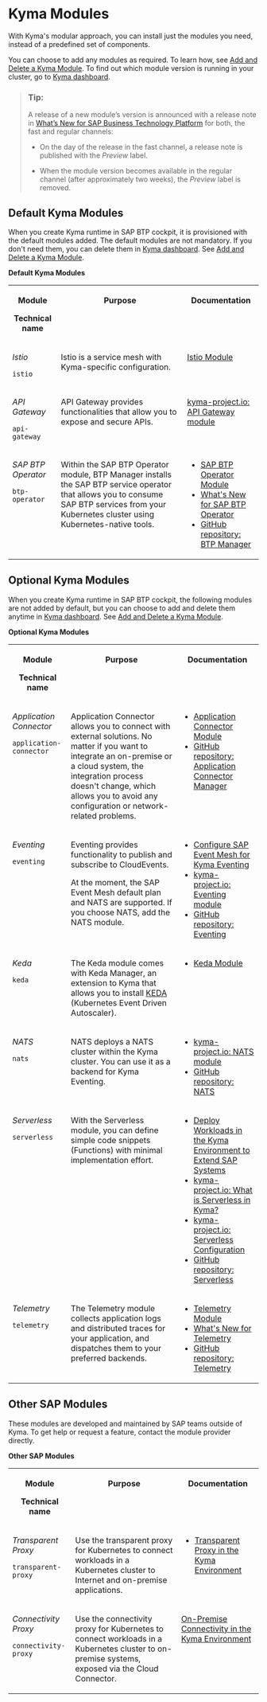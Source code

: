 <!-- loio0dda141a58d54f29a860a4b3164bf4a9 -->

# Kyma Modules

With Kyma's modular approach, you can install just the modules you need, instead of a predefined set of components.



You can choose to add any modules as required. To learn how, see [Add and Delete a Kyma Module](../50-administration-and-ops/add-and-delete-a-kyma-module-1b548e9.md#loio1b548e9ad4744b978b8b595288b0cb5c). To find out which module version is running in your cluster, go to [Kyma dashboard](https://dashboard.kyma.cloud.sap/clusters).

> ### Tip:  
> A release of a new module’s version is announced with a release note in [What’s New for SAP Business Technology Platform](https://help.sap.com/whats-new/cf0cb2cb149647329b5d02aa96303f56?locale=en-US&version=Cloud) for both, the fast and regular channels:
> 
> -   On the day of the release in the fast channel, a release note is published with the *Preview* label.
> 
> -   When the module version becomes available in the regular channel \(after approximately two weeks\), the *Preview* label is removed.



<a name="loio0dda141a58d54f29a860a4b3164bf4a9__section_y2m_kzd_nzb"/>

## Default Kyma Modules

When you create Kyma runtime in SAP BTP cockpit, it is provisioned with the default modules added. The default modules are not mandatory. If you don't need them, you can delete them in [Kyma dashboard](https://dashboard.kyma.cloud.sap/clusters). See [Add and Delete a Kyma Module](../50-administration-and-ops/add-and-delete-a-kyma-module-1b548e9.md#loio1b548e9ad4744b978b8b595288b0cb5c).

**Default Kyma Modules**


<table>
<tr>
<th valign="top">

Module

Technical name

</th>
<th valign="top">

Purpose

</th>
<th valign="top">

Documentation

</th>
</tr>
<tr>
<td valign="top">

*Istio*

`istio`

</td>
<td valign="top">

Istio is a service mesh with Kyma-specific configuration.

</td>
<td valign="top">

[Istio Module](../30-development/istio-module-26ffe00.md)

</td>
</tr>
<tr>
<td valign="top">

*API Gateway*

`api-gateway`

</td>
<td valign="top">

API Gateway provides functionalities that allow you to expose and secure APIs.

</td>
<td valign="top">

[kyma-project.io: API Gateway module](https://kyma-project.io/#/api-gateway/user/README)

</td>
</tr>
<tr>
<td valign="top">

*SAP BTP Operator*

`btp-operator`

</td>
<td valign="top">

Within the SAP BTP Operator module, BTP Manager installs the SAP BTP service operator that allows you to consume SAP BTP services from your Kubernetes cluster using Kubernetes-native tools.

</td>
<td valign="top">

-   [SAP BTP Operator Module](../30-development/sap-btp-operator-module-50347ea.md)
-   [What's New for SAP BTP Operator](https://help.sap.com/whats-new/cf0cb2cb149647329b5d02aa96303f56?Component=Kyma+Runtime&q=SAP+BTP+Operator&locale=en-US&version=Cloud#top)
-   [GitHub repository: BTP Manager](https://github.com/kyma-project/btp-manager)



</td>
</tr>
</table>



<a name="loio0dda141a58d54f29a860a4b3164bf4a9__section_zty_yc2_lzb"/>

## Optional Kyma Modules

When you create Kyma runtime in SAP BTP cockpit, the following modules are not added by default, but you can choose to add and delete them anytime in [Kyma dashboard](https://dashboard.kyma.cloud.sap/clusters). See [Add and Delete a Kyma Module](../50-administration-and-ops/add-and-delete-a-kyma-module-1b548e9.md#loio1b548e9ad4744b978b8b595288b0cb5c).

**Optional Kyma Modules**


<table>
<tr>
<th valign="top">

Module

Technical name

</th>
<th valign="top">

Purpose

</th>
<th valign="top">

Documentation

</th>
</tr>
<tr>
<td valign="top">

*Application Connector*

`application-connector`

</td>
<td valign="top">

Application Connector allows you to connect with external solutions. No matter if you want to integrate an on-premise or a cloud system, the integration process doesn't change, which allows you to avoid any configuration or network-related problems.

</td>
<td valign="top">

-   [Application Connector Module](../30-development/application-connector-module-4dadebe.md)
-   [GitHub repository: Application Connector Manager](https://github.com/kyma-project/application-connector-manager) 



</td>
</tr>
<tr>
<td valign="top">

*Eventing*

`eventing`

</td>
<td valign="top">

Eventing provides functionality to publish and subscribe to CloudEvents.

At the moment, the SAP Event Mesh default plan and NATS are supported. If you choose NATS, add the NATS module.

</td>
<td valign="top">

-   [Configure SAP Event Mesh for Kyma Eventing](../30-development/configure-sap-event-mesh-for-kyma-eventing-407d126.md)
-   [kyma-project.io: Eventing module](https://kyma-project.io/#/eventing-manager/user/README)
-   [GitHub repository: Eventing](https://github.com/kyma-project/eventing-manager) 



</td>
</tr>
<tr>
<td valign="top">

*Keda*

`keda`

</td>
<td valign="top">

The Keda module comes with Keda Manager, an extension to Kyma that allows you to install [KEDA](https://keda.sh) \(Kubernetes Event Driven Autoscaler\).

</td>
<td valign="top">

-   [Keda Module](../30-development/keda-module-2f69be2.md)



</td>
</tr>
<tr>
<td valign="top">

*NATS*

`nats`

</td>
<td valign="top">

NATS deploys a NATS cluster within the Kyma cluster. You can use it as a backend for Kyma Eventing.

</td>
<td valign="top">

-   [kyma-project.io: NATS module](https://kyma-project.io/#/nats-manager/user/README)
-   [GitHub repository: NATS](https://github.com/kyma-project/nats-manager)



</td>
</tr>
<tr>
<td valign="top">

*Serverless*

`serverless`

</td>
<td valign="top">

With the Serverless module, you can define simple code snippets \(Functions\) with minimal implementation effort.

</td>
<td valign="top">

-   [Deploy Workloads in the Kyma Environment to Extend SAP Systems](../30-development/deploy-workloads-in-the-kyma-environment-to-extend-sap-systems-fe4ba5b.md)
-   [kyma-project.io: What is Serverless in Kyma?](https://kyma-project.io/#/serverless-manager/user/README)
-   [kyma-project.io: Serverless Configuration](https://kyma-project.io/#/serverless-manager/user/00-20-configure-serverless)
-   [GitHub repository: Serverless](https://github.com/kyma-project/serverless-manager)



</td>
</tr>
<tr>
<td valign="top">

*Telemetry*

`telemetry`

</td>
<td valign="top">

The Telemetry module collects application logs and distributed traces for your application, and dispatches them to your preferred backends.

</td>
<td valign="top">

-   [Telemetry Module](../30-development/telemetry-module-87ec550.md)
-   [What's New for Telemetry](https://help.sap.com/whats-new/cf0cb2cb149647329b5d02aa96303f56?Component=Kyma%20Runtime&locale=en-US&version=Cloud&Valid_as_Of=2023-09-08%3A2099-12-31&q=Telemetry#top)
-   [GitHub repository: Telemetry](https://github.com/kyma-project/telemetry-manager)



</td>
</tr>
</table>



<a name="loio0dda141a58d54f29a860a4b3164bf4a9__section_jcm_gyz_jxb"/>

## Other SAP Modules

These modules are developed and maintained by SAP teams outside of Kyma. To get help or request a feature, contact the module provider directly.

**Other SAP Modules**


<table>
<tr>
<th valign="top">

Module

Technical name

</th>
<th valign="top">

Purpose

</th>
<th valign="top">

Documentation

</th>
</tr>
<tr>
<td valign="top">

*Transparent Proxy*

`transparent-proxy`

</td>
<td valign="top">

Use the transparent proxy for Kubernetes to connect workloads in a Kubernetes cluster to Internet and on-premise applications.

</td>
<td valign="top">

-   [Transparent Proxy in the Kyma Environment](https://help.sap.com/docs/connectivity/sap-btp-connectivity-cf/transparent-proxy-in-kyma-environment?version=Cloud)



</td>
</tr>
<tr>
<td valign="top">

*Connectivity Proxy*

`connectivity-proxy`

</td>
<td valign="top">

Use the connectivity proxy for Kubernetes to connect workloads in a Kubernetes cluster to on-premise systems, exposed via the Cloud Connector.

</td>
<td valign="top">

[On-Premise Connectivity in the Kyma Environment](https://help.sap.com/docs/connectivity/sap-btp-connectivity-cf/on-premise-connectivity-in-kyma-environment?version=Cloud)

</td>
</tr>
</table>



